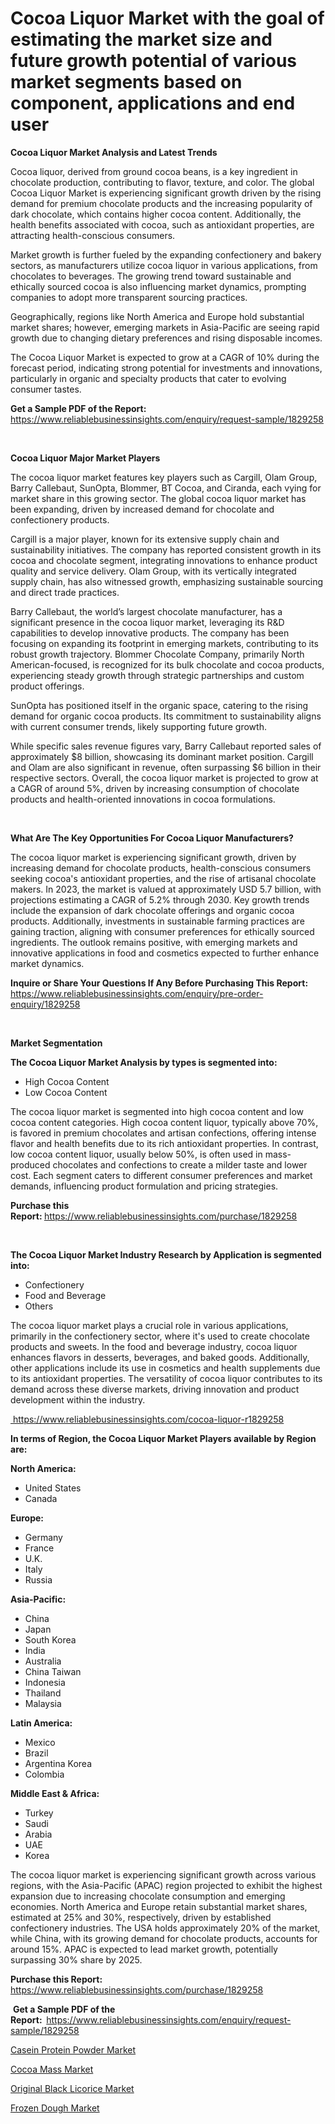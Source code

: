 <p><h1>Cocoa Liquor Market with the goal of estimating the market size and future growth potential of various market segments based on component, applications and end user</h1></p><p><strong>Cocoa Liquor Market Analysis and Latest Trends</strong></p>
<p><p>Cocoa liquor, derived from ground cocoa beans, is a key ingredient in chocolate production, contributing to flavor, texture, and color. The global Cocoa Liquor Market is experiencing significant growth driven by the rising demand for premium chocolate products and the increasing popularity of dark chocolate, which contains higher cocoa content. Additionally, the health benefits associated with cocoa, such as antioxidant properties, are attracting health-conscious consumers.</p><p>Market growth is further fueled by the expanding confectionery and bakery sectors, as manufacturers utilize cocoa liquor in various applications, from chocolates to beverages. The growing trend toward sustainable and ethically sourced cocoa is also influencing market dynamics, prompting companies to adopt more transparent sourcing practices. </p><p>Geographically, regions like North America and Europe hold substantial market shares; however, emerging markets in Asia-Pacific are seeing rapid growth due to changing dietary preferences and rising disposable incomes. </p><p>The Cocoa Liquor Market is expected to grow at a CAGR of 10% during the forecast period, indicating strong potential for investments and innovations, particularly in organic and specialty products that cater to evolving consumer tastes.</p></p>
<p><strong>Get a Sample PDF of the Report:&nbsp;</strong> <a href="https://www.reliablebusinessinsights.com/enquiry/request-sample/1829258?utm_campaign=1117&utm_medium=2&utm_source=Github&utm_content=ia&utm_term=14022025&utm_id=cocoa-liquor">https://www.reliablebusinessinsights.com/enquiry/request-sample/1829258</a></p>
<p>&nbsp;</p>
<p><strong>Cocoa Liquor Major Market Players</strong></p>
<p><p>The cocoa liquor market features key players such as Cargill, Olam Group, Barry Callebaut, SunOpta, Blommer, BT Cocoa, and Ciranda, each vying for market share in this growing sector. The global cocoa liquor market has been expanding, driven by increased demand for chocolate and confectionery products.</p><p>Cargill is a major player, known for its extensive supply chain and sustainability initiatives. The company has reported consistent growth in its cocoa and chocolate segment, integrating innovations to enhance product quality and service delivery. Olam Group, with its vertically integrated supply chain, has also witnessed growth, emphasizing sustainable sourcing and direct trade practices.  </p><p>Barry Callebaut, the world’s largest chocolate manufacturer, has a significant presence in the cocoa liquor market, leveraging its R&D capabilities to develop innovative products. The company has been focusing on expanding its footprint in emerging markets, contributing to its robust growth trajectory. Blommer Chocolate Company, primarily North American-focused, is recognized for its bulk chocolate and cocoa products, experiencing steady growth through strategic partnerships and custom product offerings.</p><p>SunOpta has positioned itself in the organic space, catering to the rising demand for organic cocoa products. Its commitment to sustainability aligns with current consumer trends, likely supporting future growth. </p><p>While specific sales revenue figures vary, Barry Callebaut reported sales of approximately $8 billion, showcasing its dominant market position. Cargill and Olam are also significant in revenue, often surpassing $6 billion in their respective sectors. Overall, the cocoa liquor market is projected to grow at a CAGR of around 5%, driven by increasing consumption of chocolate products and health-oriented innovations in cocoa formulations.</p></p>
<p>&nbsp;</p>
<p><strong>What Are The Key Opportunities For Cocoa Liquor Manufacturers?</strong></p>
<p><p>The cocoa liquor market is experiencing significant growth, driven by increasing demand for chocolate products, health-conscious consumers seeking cocoa's antioxidant properties, and the rise of artisanal chocolate makers. In 2023, the market is valued at approximately USD 5.7 billion, with projections estimating a CAGR of 5.2% through 2030. Key growth trends include the expansion of dark chocolate offerings and organic cocoa products. Additionally, investments in sustainable farming practices are gaining traction, aligning with consumer preferences for ethically sourced ingredients. The outlook remains positive, with emerging markets and innovative applications in food and cosmetics expected to further enhance market dynamics.</p></p>
<p><strong>Inquire or Share Your Questions If Any Before Purchasing This Report:</strong> <a href="https://www.reliablebusinessinsights.com/enquiry/pre-order-enquiry/1829258?utm_campaign=1117&utm_medium=2&utm_source=Github&utm_content=ia&utm_term=14022025&utm_id=cocoa-liquor">https://www.reliablebusinessinsights.com/enquiry/pre-order-enquiry/1829258</a></p>
<p>&nbsp;</p>
<p><strong>Market Segmentation</strong></p>
<p><strong>The Cocoa Liquor Market Analysis by types is segmented into:</strong></p>
<p><ul><li>High Cocoa Content</li><li>Low Cocoa Content</li></ul></p>
<p><p>The cocoa liquor market is segmented into high cocoa content and low cocoa content categories. High cocoa content liquor, typically above 70%, is favored in premium chocolates and artisan confections, offering intense flavor and health benefits due to its rich antioxidant properties. In contrast, low cocoa content liquor, usually below 50%, is often used in mass-produced chocolates and confections to create a milder taste and lower cost. Each segment caters to different consumer preferences and market demands, influencing product formulation and pricing strategies.</p></p>
<p><strong>Purchase this Report:&nbsp;</strong><a href="https://www.reliablebusinessinsights.com/purchase/1829258?utm_campaign=1117&utm_medium=2&utm_source=Github&utm_content=ia&utm_term=14022025&utm_id=cocoa-liquor">https://www.reliablebusinessinsights.com/purchase/1829258</a></p>
<p>&nbsp;</p>
<p><strong>The Cocoa Liquor Market Industry Research by Application is segmented into:</strong></p>
<p><ul><li>Confectionery</li><li>Food and Beverage</li><li>Others</li></ul></p>
<p><p>The cocoa liquor market plays a crucial role in various applications, primarily in the confectionery sector, where it's used to create chocolate products and sweets. In the food and beverage industry, cocoa liquor enhances flavors in desserts, beverages, and baked goods. Additionally, other applications include its use in cosmetics and health supplements due to its antioxidant properties. The versatility of cocoa liquor contributes to its demand across these diverse markets, driving innovation and product development within the industry.</p></p>
<p><a href="https://www.reliablebusinessinsights.com/cocoa-liquor-r1829258?utm_campaign=1117&utm_medium=2&utm_source=Github&utm_content=ia&utm_term=14022025&utm_id=cocoa-liquor">&nbsp;https://www.reliablebusinessinsights.com/cocoa-liquor-r1829258</a></p>
<p><strong>In terms of Region, the Cocoa Liquor Market Players available by Region are:</strong></p>
<p>
    <p> <strong> North America: </strong>
        <ul>
            <li>United States</li>
            <li>Canada</li>
        </ul>
        </p> 
    <p> <strong> Europe: </strong>
        <ul>
            <li>Germany</li>
            <li>France</li>
            <li>U.K.</li>
            <li>Italy</li>
            <li>Russia</li>
        </ul>
        </p> 
    <p> <strong> Asia-Pacific: </strong>
        <ul>
            <li>China</li>
            <li>Japan</li>
            <li>South Korea</li>
            <li>India</li>
            <li>Australia</li>
            <li>China Taiwan</li>
            <li>Indonesia</li>
            <li>Thailand</li>
            <li>Malaysia</li>
        </ul>
        </p> 
    <p> <strong> Latin America: </strong>
        <ul>
            <li>Mexico</li>
            <li>Brazil</li>
            <li>Argentina Korea</li>
            <li>Colombia</li>
        </ul>
        </p> 
    <p> <strong> Middle East & Africa: </strong>
        <ul>
            <li>Turkey</li>
            <li>Saudi</li>
            <li>Arabia</li>
            <li>UAE</li>
            <li>Korea</li>
        </ul>
    </p>
    </p>
<p><p>The cocoa liquor market is experiencing significant growth across various regions, with the Asia-Pacific (APAC) region projected to exhibit the highest expansion due to increasing chocolate consumption and emerging economies. North America and Europe retain substantial market shares, estimated at 25% and 30%, respectively, driven by established confectionery industries. The USA holds approximately 20% of the market, while China, with its growing demand for chocolate products, accounts for around 15%. APAC is expected to lead market growth, potentially surpassing 30% share by 2025.</p></p>
<p><strong>Purchase this Report: </strong><a href="https://www.reliablebusinessinsights.com/purchase/1829258?utm_campaign=1117&utm_medium=2&utm_source=Github&utm_content=ia&utm_term=14022025&utm_id=cocoa-liquor">https://www.reliablebusinessinsights.com/purchase/1829258</a></p>
<p>&nbsp;<strong>Get a Sample PDF of the Report:&nbsp;&nbsp;</strong><a href="https://www.reliablebusinessinsights.com/enquiry/request-sample/1829258?utm_campaign=1117&utm_medium=2&utm_source=Github&utm_content=ia&utm_term=14022025&utm_id=cocoa-liquor">https://www.reliablebusinessinsights.com/enquiry/request-sample/1829258</a></p>
<p><strong></strong></p>
<p><p><a href="https://github.com/dibesnayee/Market-Research-Report-List-1/blob/main/casein-protein-powder-market.md?utm_campaign=1117&utm_medium=2&utm_source=Github&utm_content=ia&utm_term=14022025&utm_id=cocoa-liquor">Casein Protein Powder Market</a></p><p><a href="https://github.com/samraaysheg0/Market-Research-Report-List-1/blob/main/cocoa-mass-market.md?utm_campaign=1117&utm_medium=2&utm_source=Github&utm_content=ia&utm_term=14022025&utm_id=cocoa-liquor">Cocoa Mass Market</a></p><p><a href="https://github.com/indrystar/Market-Research-Report-List-5/blob/main/original-black-licorice-market.md?utm_campaign=1117&utm_medium=2&utm_source=Github&utm_content=ia&utm_term=14022025&utm_id=cocoa-liquor">Original Black Licorice Market</a></p><p><a href="https://github.com/rotencohen7j/Market-Research-Report-List-1/blob/main/frozen-dough-market.md?utm_campaign=1117&utm_medium=2&utm_source=Github&utm_content=ia&utm_term=14022025&utm_id=cocoa-liquor">Frozen Dough Market</a></p></p>